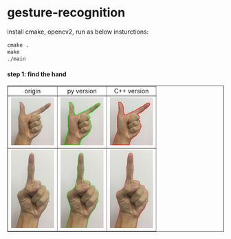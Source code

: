 # gesture-recognition
install cmake, opencv2, run as below insturctions:
```shell
cmake .
make
./main
```

#### step 1: find the hand
<table align="center" border="1px">
    <tr>
        <td align="center">origin</td>
        <td align="center">py version</td>
        <td align="center">C++ version</td>
    </tr> 
    <tr>
        <td align="center"><img src="pic/1.JPG"></td>
        <td align="center"><img src="pic/4.JPG"></td>
        <td align="center"><img src="pic/3.JPG"></td>
    </tr>
    <tr>
        <td align="center"><img src="pic/2.JPG"></td>
        <td align="center"><img src="pic/5.JPG"></td>
        <td align="center"><img src="pic/6.JPG"></td>
    </tr>
</table>
